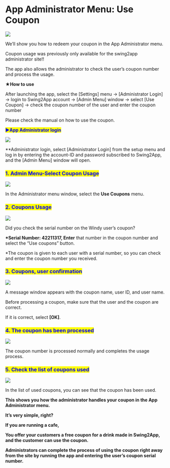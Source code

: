 # App Administrator Menu: Use Coupon

![](https://support.swing2app.com/wp-content/uploads/2018/10/use\_coupon.png)

We’ll show you how to redeem your coupon in the App Administrator menu.

Coupon usage was previously only available for the swing2app administrator site!!

The app also allows the administrator to check the user’s coupon number and process the usage.

**★How to use**

After launching the app, select the \[Settings] menu → \[Administrator Login] → login to Swing2App account → \[Admin Menu] window → select \[Use Coupon] → check the coupon number of the user and enter the coupon number

Please check the manual on how to use the coupon.

<mark style="color:blue;">**▶App Administrator login**</mark>

![](https://support.swing2app.com/wp-content/uploads/2018/10/admin1.png)

\*\*Administrator login, select \[Administrator Login] from the setup menu and log in by entering the account-ID and password subscribed to Swing2App, and the \[Admin Menu] window will open.

### <mark style="color:blue;">**1. Admin Menu-Select Coupon Usage**</mark>

![](https://support.swing2app.com/wp-content/uploads/2018/10/coup2.png)

In the Administrator menu window, select the **Use Coupons** menu.

### <mark style="color:blue;">**2. Coupons Usage**</mark>

![](https://support.swing2app.com/wp-content/uploads/2018/10/coup3.png)

Did you check the serial number on the Windy user’s coupon?

**\*Serial Number: 42211317, Enter** that number in the coupon number and select the “Use coupons” button.

\*The coupon is given to each user with a serial number, so you can check and enter the coupon number you received.

### <mark style="color:blue;">**3. Coupons, user confirmation**</mark>

![](https://support.swing2app.com/wp-content/uploads/2018/10/coup4.png)

A message window appears with the coupon name, user ID, and user name.

Before processing a coupon, make sure that the user and the coupon are correct.

If it is correct, select **\[OK]**.

### <mark style="color:blue;">**4. The coupon has been processed**</mark>

![](https://support.swing2app.com/wp-content/uploads/2018/10/coup6.png)

The coupon number is processed normally and completes the usage process.

### <mark style="color:blue;">**5. Check the list of coupons used**</mark>

![](https://support.swing2app.com/wp-content/uploads/2018/10/coup7.png)

In the list of used coupons, you can see that the coupon has been used.

**This shows you how the administrator handles your coupon in the App Administrator menu.**

**It’s very simple, right?**

**If you are running a cafe,**

**You offer your customers a free coupon for a drink made in Swing2App, and the customer can use the coupon.**

**Administrators can complete the process of using the coupon right away from the site by running the app and entering the user’s coupon serial number.**
